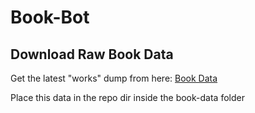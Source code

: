 # Book-Bot

## Download Raw Book Data

Get the latest "works" dump from here:
[Book Data](https://openlibrary.org/developers/dumps)

Place this data in the repo dir inside the book-data folder
